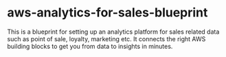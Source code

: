 # aws-analytics-for-sales-blueprint
This is a blueprint for setting up an analytics platform for sales related data such as point of sale, loyalty, marketing etc. It connects the right AWS building blocks to get you from data to insights in minutes.
